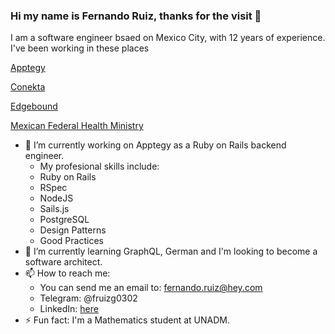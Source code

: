 ### Hi my name is Fernando Ruiz, thanks for the visit 👋

I am a software engineer bsaed on Mexico City, with 12 years of experience. I've been working in these places

[Apptegy](https://conekta.com/)

[Conekta](https://conekta.com/)

[Edgebound](https://conekta.com/)

[Mexican Federal Health Ministry](https://www.gob.mx/salud)


- 🔭 I’m currently working on Apptegy as a Ruby on Rails backend engineer.
  - My profesional skills include: 
   - Ruby on Rails
   - RSpec
   - NodeJS
   - Sails.js
   - PostgreSQL
   - Design Patterns
   - Good Practices
- 🌱 I’m currently learning GraphQL, German and I'm looking to become a software architect.
- 📫 How to reach me:
  - You can send me an email to: fernando.ruiz@hey.com
  - Telegram: @fruizg0302
  - LinkedIn: [here](https://www.linkedin.com/in/fernando-ruiz-guzmán-27a56164/)
- ⚡ Fun fact: I'm a Mathematics student at UNADM.

